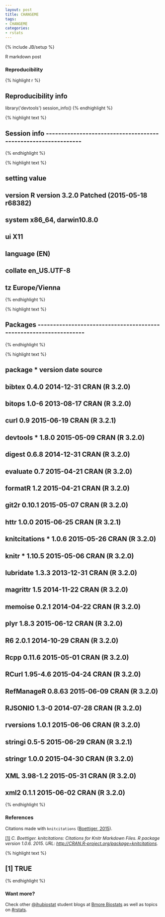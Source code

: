 ```yaml
---
layout: post
title: CHANGEME
tags:
- CHANGEME
categories:
- rstats
---
```

{% include JB/setup %}








R markdown post



### Reproducibility


{% highlight r %}
## Reproducibility info
library('devtools')
session_info()
{% endhighlight %}



{% highlight text %}
## Session info --------------------------------------------------------------
{% endhighlight %}



{% highlight text %}
##  setting  value                                      
##  version  R version 3.2.0 Patched (2015-05-18 r68382)
##  system   x86_64, darwin10.8.0                       
##  ui       X11                                        
##  language (EN)                                       
##  collate  en_US.UTF-8                                
##  tz       Europe/Vienna
{% endhighlight %}



{% highlight text %}
## Packages ------------------------------------------------------------------
{% endhighlight %}



{% highlight text %}
##  package       * version  date       source        
##  bibtex          0.4.0    2014-12-31 CRAN (R 3.2.0)
##  bitops          1.0-6    2013-08-17 CRAN (R 3.2.0)
##  curl            0.9      2015-06-19 CRAN (R 3.2.1)
##  devtools      * 1.8.0    2015-05-09 CRAN (R 3.2.0)
##  digest          0.6.8    2014-12-31 CRAN (R 3.2.0)
##  evaluate        0.7      2015-04-21 CRAN (R 3.2.0)
##  formatR         1.2      2015-04-21 CRAN (R 3.2.0)
##  git2r           0.10.1   2015-05-07 CRAN (R 3.2.0)
##  httr            1.0.0    2015-06-25 CRAN (R 3.2.1)
##  knitcitations * 1.0.6    2015-05-26 CRAN (R 3.2.0)
##  knitr         * 1.10.5   2015-05-06 CRAN (R 3.2.0)
##  lubridate       1.3.3    2013-12-31 CRAN (R 3.2.0)
##  magrittr        1.5      2014-11-22 CRAN (R 3.2.0)
##  memoise         0.2.1    2014-04-22 CRAN (R 3.2.0)
##  plyr            1.8.3    2015-06-12 CRAN (R 3.2.0)
##  R6              2.0.1    2014-10-29 CRAN (R 3.2.0)
##  Rcpp            0.11.6   2015-05-01 CRAN (R 3.2.0)
##  RCurl           1.95-4.6 2015-04-24 CRAN (R 3.2.0)
##  RefManageR      0.8.63   2015-06-09 CRAN (R 3.2.0)
##  RJSONIO         1.3-0    2014-07-28 CRAN (R 3.2.0)
##  rversions       1.0.1    2015-06-06 CRAN (R 3.2.0)
##  stringi         0.5-5    2015-06-29 CRAN (R 3.2.1)
##  stringr         1.0.0    2015-04-30 CRAN (R 3.2.0)
##  XML             3.98-1.2 2015-05-31 CRAN (R 3.2.0)
##  xml2            0.1.1    2015-06-02 CRAN (R 3.2.0)
{% endhighlight %}

### References

Citations made with `knitcitations` <a id='cite-knitcitations'></a>(<a href='http://CRAN.R-project.org/package=knitcitations'>Boettiger, 2015</a>).


<p><a id='bib-knitcitations'></a><a href="#cite-knitcitations">[1]</a><cite>
C. Boettiger.
<em>knitcitations: Citations for Knitr Markdown Files</em>.
R package version 1.0.6.
2015.
URL: <a href="http://CRAN.R-project.org/package=knitcitations">http://CRAN.R-project.org/package=knitcitations</a>.</cite></p>


{% highlight text %}
## [1] TRUE
{% endhighlight %}


### Want more?

Check other [@jhubiostat](https://twitter.com/jhubiostat) student blogs at [Bmore Biostats](http://bmorebiostat.com/) as well as topics on [#rstats](https://twitter.com/search?q=%23rstats).
